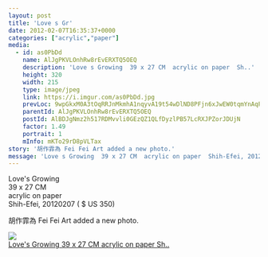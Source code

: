 ```yaml
---
layout: post
title: 'Love s Gr' 
date: 2012-02-07T16:35:37+0000 
categories: ["acrylic","paper"] 
media:
  - id: as0PbDd
    name: AlJgPKVLOnhRw8rEvERXTQ5OEQ
    description: 'Love s Growing  39 x 27 CM  acrylic on paper  Sh..'   
    height: 320
    width: 215
    type: image/jpeg
    link: https://i.imgur.com/as0PbDd.jpg
    prevLoc: 9wpGkxM0A3tOqRRJnMkmhA1nqyvA19t54wDlND8PFjn6xJwEW0tqmYnAqPqMuAGo29kx1lirK3qlYLQ2sonklZVwGxUjK98BAG9Pc8E4Z37XWVCr5VJOgWOLcQgMvryMyQh89DxN7NQ0IpGjP1DzGxfX5AMx7q5zFVWDQPZxXvC7856YgRDOF9P1MWYqgmsLrXMv79g7tLrVoXNJ2AtKpr4yyL8YFp9ANwE
    parentId: AlJgPKVLOnhRw8rEvERXTQ5OEQ
    postId: AlBDJgNmz2h517RDMvvli0GEzQZ1QLfDyzlPB57LcRXJPZorJDUjN
    factor: 1.49
    portrait: 1
    mInfo: mKTo29rD8pVLTax
story: '胡作霏為 Fei Fei Art added a new photo.'  
message: 'Love s Growing  39 x 27 CM  acrylic on paper  Shih-Efei, 20120207   ..'  
---
```


Love's Growing  
39 x 27 CM  
acrylic on paper  
Shih-Efei, 20120207  ( $ US 350)
 
 
[//]: #story:
胡作霏為 Fei Fei Art added a new photo.


[//]: #media:  
<a href="https://i.imgur.com/as0PbDd.jpg"><img class="postImage" src="https://i.imgur.com/as0PbDdh.jpg" />  
Love's Growing
39 x 27 CM
acrylic on paper
Sh..  
 </a>   
